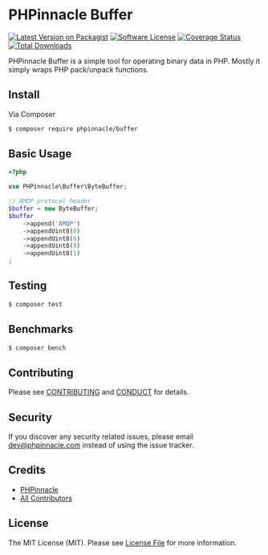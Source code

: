# PHPinnacle Buffer

[![Latest Version on Packagist][ico-version]][link-packagist]
[![Software License][ico-license]](LICENSE.md)
[![Coverage Status][ico-scrutinizer]][link-scrutinizer]
[![Total Downloads][ico-downloads]][link-downloads]

PHPinnacle Buffer is a simple tool for operating binary data in PHP. Mostly it simply wraps PHP pack/unpack functions.

## Install

Via Composer

```bash
$ composer require phpinnacle/buffer
```

## Basic Usage

```php
<?php

use PHPinnacle\Buffer\ByteBuffer;

// AMQP protocol header
$buffer = new ByteBuffer;
$buffer
    ->append('AMQP')
    ->appendUint8(0)
    ->appendUint8(0)
    ->appendUint8(9)
    ->appendUint8(1)
;

```

## Testing

```bash
$ composer test
```

## Benchmarks

```bash
$ composer bench
```

## Contributing

Please see [CONTRIBUTING](CONTRIBUTING.md) and [CONDUCT](CONDUCT.md) for details.

## Security

If you discover any security related issues, please email dev@phpinnacle.com instead of using the issue tracker.

## Credits

- [PHPinnacle][link-author]
- [All Contributors][link-contributors]

## License

The MIT License (MIT). Please see [License File](LICENSE.md) for more information.

[ico-version]: https://img.shields.io/packagist/v/phpinnacle/buffer.svg?style=flat-square
[ico-license]: https://img.shields.io/badge/license-MIT-brightgreen.svg?style=flat-square
[ico-scrutinizer]: https://img.shields.io/scrutinizer/coverage/g/phpinnacle/buffer.svg?style=flat-square
[ico-downloads]: https://img.shields.io/packagist/dt/phpinnacle/buffer.svg?style=flat-square

[link-packagist]: https://packagist.org/packages/phpinnacle/buffer
[link-scrutinizer]: https://scrutinizer-ci.com/g/phpinnacle/buffer/code-structure
[link-downloads]: https://packagist.org/packages/phpinnacle/buffer
[link-author]: https://github.com/phpinnacle
[link-contributors]: https://github.com/phpinnacle/buffer/graphs/contributors
